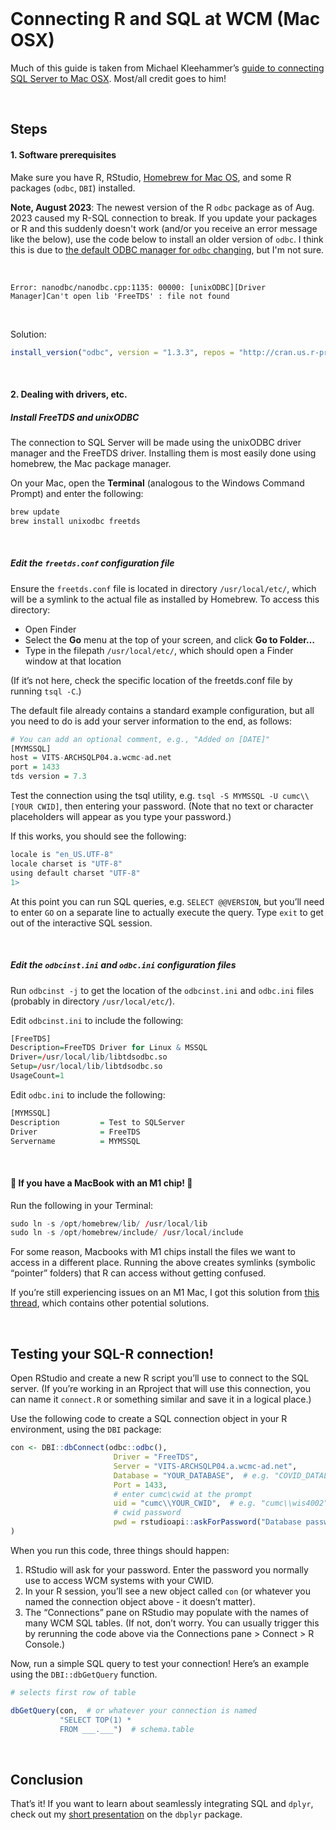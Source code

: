 
<br>

# Connecting R and SQL at WCM (Mac OSX)

Much of this guide is taken from Michael Kleehammer’s [guide to
connecting SQL Server to Mac
OSX](https://github.com/mkleehammer/pyodbc/wiki/Connecting-to-SQL-Server-from-Mac-OSX).
Most/all credit goes to him!

<br>

## Steps

#### 1. Software prerequisites

Make sure you have R, RStudio, [Homebrew for Mac OS](https://brew.sh/),
and some R packages (`odbc`, `DBI`) installed.

**Note, August 2023**: The newest version of the R `odbc` package as of Aug. 2023 caused my R-SQL connection to break. If you update your packages or R and this suddenly doesn't work (and/or you receive an error message like the below), use the code below to install an older version of `odbc`. I think this is due to [the default ODBC manager for `odbc` changing](https://stackoverflow.com/questions/76764811/troubleshooting-freetds-odbc-sql-connection-issues-in-r), but I'm not sure.

<br>

`Error: nanodbc/nanodbc.cpp:1135: 00000: [unixODBC][Driver Manager]Can't open lib 'FreeTDS' : file not found`

<br>

Solution:

``` r
install_version("odbc", version = "1.3.3", repos = "http://cran.us.r-project.org")
```

<br>

#### 2. Dealing with drivers, etc.

##### **Install FreeTDS and unixODBC**

The connection to SQL Server will be made using the unixODBC driver
manager and the FreeTDS driver. Installing them is most easily done
using homebrew, the Mac package manager.

On your Mac, open the **Terminal** (analogous to the Windows Command
Prompt) and enter the following:

``` r
brew update
brew install unixodbc freetds
```

<br>

##### **Edit the `freetds.conf` configuration file**

Ensure the `freetds.conf` file is located in directory
`/usr/local/etc/`, which will be a symlink to the actual file as
installed by Homebrew. To access this directory:

-   Open Finder
-   Select the **Go** menu at the top of your screen, and click **Go to
    Folder…**
-   Type in the filepath `/usr/local/etc/`, which should open a Finder
    window at that location

(If it’s not here, check the specific location of the freetds.conf file
by running `tsql -C`.)

The default file already contains a standard example configuration, but
all you need to do is add your server information to the end, as
follows:

``` r
# You can add an optional comment, e.g., "Added on [DATE]"
[MYMSSQL]
host = VITS-ARCHSQLP04.a.wcmc-ad.net
port = 1433
tds version = 7.3
```

Test the connection using the tsql utility,
e.g. `tsql -S MYMSSQL -U cumc\\[YOUR CWID]`, then entering your
password. (Note that no text or character placeholders will appear as
you type your password.)

If this works, you should see the following:

``` r
locale is "en_US.UTF-8"
locale charset is "UTF-8"
using default charset "UTF-8"
1>
```

At this point you can run SQL queries, e.g. `SELECT @@VERSION`, but
you’ll need to enter `GO` on a separate line to actually execute the
query. Type `exit` to get out of the interactive SQL session.

<br>

##### **Edit the `odbcinst.ini` and `odbc.ini` configuration files**

Run `odbcinst -j` to get the location of the `odbcinst.ini` and
`odbc.ini` files (probably in directory `/usr/local/etc/`).

Edit `odbcinst.ini` to include the following:

``` r
[FreeTDS]
Description=FreeTDS Driver for Linux & MSSQL
Driver=/usr/local/lib/libtdsodbc.so
Setup=/usr/local/lib/libtdsodbc.so
UsageCount=1
```

Edit `odbc.ini` to include the following:

``` r
[MYMSSQL]
Description         = Test to SQLServer
Driver              = FreeTDS
Servername          = MYMSSQL
```

<br>

#### 🚨 **If you have a MacBook with an M1 chip!** 🚨

Run the following in your Terminal:

``` r
sudo ln -s /opt/homebrew/lib/ /usr/local/lib
sudo ln -s /opt/homebrew/include/ /usr/local/include
```

For some reason, Macbooks with M1 chips install the files we want to
access in a different place. Running the above creates symlinks
(symbolic “pointer” folders) that R can access without getting confused.

If you’re still experiencing issues on an M1 Mac, I got this solution
from [this
thread](https://github.com/rails-sqlserver/tiny_tds/issues/484), which
contains other potential solutions.

<br>

## Testing your SQL-R connection!

Open RStudio and create a new R script you’ll use to connect to the SQL
server. (If you’re working in an Rproject that will use this connection,
you can name it `connect.R` or something similar and save it in a
logical place.)

Use the following code to create a SQL connection object in your R
environment, using the `DBI` package:

``` r
con <- DBI::dbConnect(odbc::odbc(),
                       Driver = "FreeTDS",
                       Server = "VITS-ARCHSQLP04.a.wcmc-ad.net",
                       Database = "YOUR_DATABASE",  # e.g. "COVID_DATALAKE"
                       Port = 1433,
                       # enter cumc\cwid at the prompt
                       uid = "cumc\\YOUR_CWID",  # e.g. "cumc\\wis4002"
                       # cwid password
                       pwd = rstudioapi::askForPassword("Database password")
)
```

When you run this code, three things should happen:

1.  RStudio will ask for your password. Enter the password you normally
    use to access WCM systems with your CWID.
2.  In your R session, you’ll see a new object called `con` (or whatever
    you named the connection object above - it doesn’t matter).
3.  The “Connections” pane on RStudio may populate with the names of
    many WCM SQL tables. (If not, don’t worry. You can usually trigger
    this by rerunning the code above via the Connections pane \> Connect
    \> R Console.)

Now, run a simple SQL query to test your connection! Here’s an example
using the `DBI::dbGetQuery` function.

``` r
# selects first row of table

dbGetQuery(con,  # or whatever your connection is named
           "SELECT TOP(1) *
           FROM ___.___")  # schema.table
```

<br>

## Conclusion

That’s it! If you want to learn about seamlessly integrating SQL and
`dplyr`, check out my [short
presentation](https://simmwill.github.io/dbplyr-pres.html) on the
`dbplyr` package.

